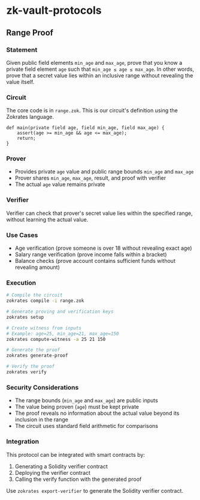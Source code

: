 # zk-vault-protocols

## Range Proof

### Statement

Given public field elements `min_age` and `max_age`, prove that you know a private field element `age` such that `min_age ≤ age ≤ max_age`. In other words, prove that a secret value lies within an inclusive range without revealing the value itself.

### Circuit

The core code is in `range.zok`. This is our circuit's definition using the Zokrates language.

```zokrates
def main(private field age, field min_age, field max_age) {
    assert(age >= min_age && age <= max_age);
    return;
}
```

### Prover
* Provides private `age` value and public range bounds `min_age` and `max_age`
* Prover shares `min_age`, `max_age`, result, and proof with verifier
* The actual `age` value remains private

### Verifier
Verifier can check that prover's secret value lies within the specified range, without learning the actual value.

### Use Cases
* Age verification (prove someone is over 18 without revealing exact age)
* Salary range verification (prove income falls within a bracket)
* Balance checks (prove account contains sufficient funds without revealing amount)

### Execution
```bash
# Compile the circuit
zokrates compile -i range.zok

# Generate proving and verification keys
zokrates setup

# Create witness from inputs
# Example: age=25, min_age=21, max_age=150
zokrates compute-witness -a 25 21 150

# Generate the proof
zokrates generate-proof

# Verify the proof
zokrates verify
```

### Security Considerations
* The range bounds (`min_age` and `max_age`) are public inputs
* The value being proven (`age`) must be kept private
* The proof reveals no information about the actual value beyond its inclusion in the range
* The circuit uses standard field arithmetic for comparisons

### Integration
This protocol can be integrated with smart contracts by:
1. Generating a Solidity verifier contract
2. Deploying the verifier contract
3. Calling the verify function with the generated proof

Use `zokrates export-verifier` to generate the Solidity verifier contract.